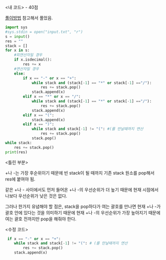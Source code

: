 <내 코드> - 40점

[풀이방법](https://woochan-autobiography.tistory.com/786) 참고해서 풀었음.

```python
import sys
#sys.stdin = open("input.txt", "r")
s = input()
res = ""
stack = []
for x in s:
    #피연산자일 경우
    if x.isdecimal():
        res += x
    #연산자일 경우
    else:
        if x == "-" or x == "+":
            while stack and (stack[-1] == "*" or stack[-1] =="/"):
                res += stack.pop()
            stack.append(x)
        elif x == "*" or x == "/":
            while stack and (stack[-1] == "*" or stack[-1] =="/"):
                res += stack.pop()
            stack.append(x)
        elif x == "(":
            stack.append(x)
        elif x == ")":
            while stack and stack[-1] != "(": #(를 만날때까지 연산
                res += stack.pop()
            stack.pop()
while stack:
    res += stack.pop()
print(res)
```

<틀린 부분>

+나 -는 가장 후순위이기 때문에 빈 stack이 될 때까지 기존 stack 원소를 pop해서 res에 붙여야 됨.

같은 +나 - 사이에서도 먼저 들어온 +나 -의 우선순위가 더 높기 때문에 현재 시점에서 나보다 우선순위가 낮은 것은 없다.

그러나 한가지 유념해야 할 점은, stack을 pop하다가 여는 괄호를 만나면 현재 +나 -가 괄호 안에 있다는 것을 의미하기 때문에 현재 +나 -의 우선순위가 가장 높아지기 때문에 여는 괄호 전까지만 pop을 해줘야 한다.

<수정 코드>

```python
 if x == "-" or x == "+":
    while stack and stack[-1] != "(": # (를 만날때까지 연산
        res += stack.pop()
    stack.append(x)
```
